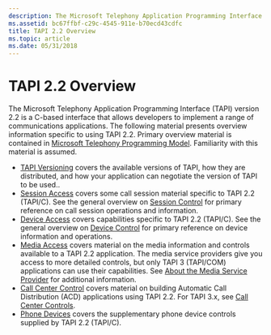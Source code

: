 ```yaml
---
description: The Microsoft Telephony Application Programming Interface (TAPI) version 2.2 is a C-based interface that allows developers to implement a range of communications applications.
ms.assetid: bc67ffbf-c29c-4545-911e-b70ecd43cdfc
title: TAPI 2.2 Overview
ms.topic: article
ms.date: 05/31/2018
---
```


# TAPI 2.2 Overview

The Microsoft Telephony Application Programming Interface (TAPI) version 2.2 is a C-based interface that allows developers to implement a range of communications applications. The following material presents overview information specific to using TAPI 2.2. Primary overview material is contained in [Microsoft Telephony Programming Model](./microsoft-telephony-programming-model.md). Familiarity with this material is assumed.

-   [TAPI Versioning](tapi-versioning.md) covers the available versions of TAPI, how they are distributed, and how your application can negotiate the version of TAPI to be used..
-   [Session Access](session-access.md) covers some call session material specific to TAPI 2.2 (TAPI/C). See the general overview on [Session Control](./session-control.md) for primary reference on call session operations and information.
-   [Device Access](device-access.md) covers capabilities specific to TAPI 2.2 (TAPI/C). See the general overview on [Device Control](./device-control.md) for primary reference on device information and operations.
-   [Media Access](media-access.md) covers material on the media information and controls available to a TAPI 2.2 application. The media service providers give you access to more detailed controls, but only TAPI 3 (TAPI/COM) applications can use their capabilities. See [About the Media Service Provider](./about-the-media-service-provider-msp-.md) for additional information.
-   [Call Center Control](call-center-control.md) covers material on building Automatic Call Distribution (ACD) applications using TAPI 2.2. For TAPI 3.x, see [Call Center Controls](./about-call-center-controls.md).
-   [Phone Devices](phone-devices.md) covers the supplementary phone device controls supplied by TAPI 2.2 (TAPI/C).

 

 
